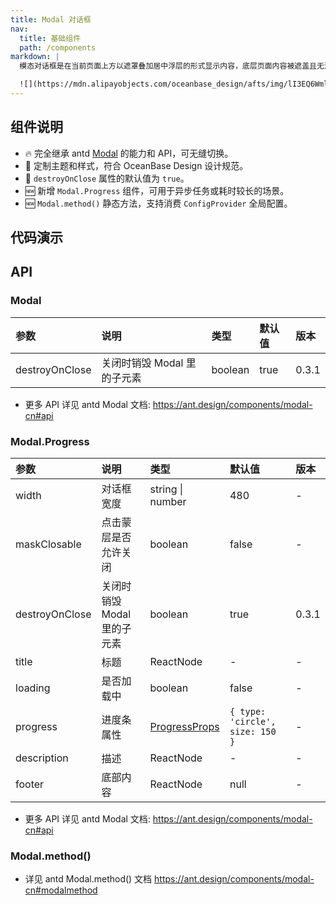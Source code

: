 ```yaml
---
title: Modal 对话框
nav:
  title: 基础组件
  path: /components
markdown: |
  模态对话框是在当前页面上方以遮罩叠加居中浮层的形式显示内容，底层页面内容被遮盖且无法访问，直到用户完成任务或关闭模态对话框。该模式可将用户注意力集中在当前任务上，适用于需用户集中注意力快速完成某任务的场景。

  ![](https://mdn.alipayobjects.com/oceanbase_design/afts/img/lI3EQ6WmlxgAAAAAAAAAAAAADv3-AQBr/original)
---
```


## 组件说明

- 🔥 完全继承 antd [Modal](https://ant.design/components/modal-cn) 的能力和 API，可无缝切换。
- 💄 定制主题和样式，符合 OceanBase Design 设计规范。
- 📢 `destroyOnClose` 属性的默认值为 `true`。
- 🆕 新增 `Modal.Progress` 组件，可用于异步任务或耗时较长的场景。
- 🆕 `Modal.method()` 静态方法，支持消费 `ConfigProvider` 全局配置。

## 代码演示

<!-- prettier-ignore -->
<code src="./demo/basic.tsx" title="基本"></code>
<code src="./demo/form.tsx" title="Form 表单"></code>
<code src="./demo/max-height.tsx" title="高度限制" description="超出指定高度可设置滚动。"></code>
<code src="./demo/progress.tsx" title="带百分比的进度对话框" description="可用于异步任务或耗时较长的场景。"></code>
<code src="./demo/progress-with-loading.tsx" title="不带百分比的进度对话框" description="无法获取具体进度时，会展示 loading 态。"></code>
<code src="./demo/static-function.tsx" title="静态方法" description="支持消费 `ConfigProvider` 全局配置。"></code>

## API

### Modal

| 参数           | 说明                        | 类型    | 默认值 | 版本  |
| :------------- | :-------------------------- | :------ | :----- | :---- |
| destroyOnClose | 关闭时销毁 Modal 里的子元素 | boolean | true   | 0.3.1 |

- 更多 API 详见 antd Modal 文档: https://ant.design/components/modal-cn#api

### Modal.Progress

| 参数 | 说明 | 类型 | 默认值 | 版本 |
| :-- | :-- | :-- | :-- | :-- |
| width | 对话框宽度 | string \| number | 480 | - |
| maskClosable | 点击蒙层是否允许关闭 | boolean | false | - |
| destroyOnClose | 关闭时销毁 Modal 里的子元素 | boolean | true | 0.3.1 |
| title | 标题 | ReactNode | - | - |
| loading | 是否加载中 | boolean | false | - |
| progress | 进度条属性 | [ProgressProps](https://ant-design.antgroup.com/components/progress-cn#api) | `{ type: 'circle', size: 150  }` | - |
| description | 描述 | ReactNode | - | - |
| footer | 底部内容 | ReactNode | null | - |

- 更多 API 详见 antd Modal 文档: https://ant.design/components/modal-cn#api

### Modal.method()

- 详见 antd Modal.method() 文档 https://ant.design/components/modal-cn#modalmethod
